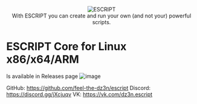 <p align=center>
  <img alt="ESCRIPT" src="https://user-images.githubusercontent.com/25367511/47752398-03692a00-dc9d-11e8-9b91-3f4e91e8ec1f.png"><br>
  With ESCRIPT you can create and run your own (and not your) powerful scripts.
</p>

# ESCRIPT Core for Linux x86/x64/ARM
Is available in Releases page
![image](https://user-images.githubusercontent.com/25367511/47752153-5ee6e800-dc9c-11e8-9d15-0dbfed090346.png)

GitHub: https://github.com/feel-the-dz3n/escript
Discord: https://discord.gg/jXcjuqv
VK: https://vk.com/dz3n.escript
